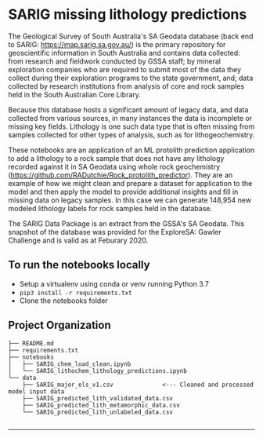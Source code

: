 SARIG missing lithology predictions 
==============================


The Geological Survey of South Australia's SA Geodata database (back end to SARIG: https://map.sarig.sa.gov.au/) is the primary repository for geoscientific information in South Australia and contains data collected: from research and fieldwork conducted by GSSA staff; by mineral exploration companies who are required to submit most of the data they collect during their exploration programs to the state government, and; data collected by research institutions from analysis of core and rock samples held in the South Australian Core Library.  

Because this database hosts a significant amount of legacy data, and data collected from various sources, in many instances the data is incomplete or missing key fields. Lithology is one such data type that is often missing from samples collected for other types of analysis, such as for lithogeochemistry.

These notebooks are an application of an ML protolith prediction application to add a lithology to a rock sample that does not have any lithology recorded
against it in SA Geodata using whole rock geochemistry (https://github.com/RADutchie/Rock_protolith_predictor). They are an example of how we might clean and prepare a dataset for application to the model and then apply the model to provide additional insights and fill in missing data on legacy samples. In this case we can generate 148,954 new modeled lithology labels for rock samples held in the database.

The SARIG Data Package is an extract from the GSSA's SA Geodata. This snapshot of the database was provided for the ExploreSA: Gawler Challenge and is valid as at Feburary 2020.

To run the notebooks locally
------------
* Setup a virtualenv using conda or venv running Python 3.7
* `pip3 install -r requirements.txt` 
* Clone the notebooks folder

Project Organization
------------

    ├── README.md
    ├── requirements.txt  
    ├── notebooks
    │   ├── SARIG_chem_load_clean.ipynb      
    │   └── SARIG_lithochem_lithology_predictions.ipynb
    └── data              
        ├── SARIG_major_els_v1.csv              <--- Cleaned and processed model input data
        ├── SARIG_predicted_lith_validated_data.csv   
        ├── SARIG_predicted_lith_metamorphic_data.csv           
        └── SARIG_predicted_lith_unlabeled_data.csv
           
    
--------
